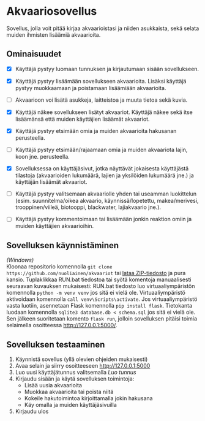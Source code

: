 # Akvaariosovellus

Sovellus, jolla voit pitää kirjaa akvaarioistasi ja niiden asukkaista, sekä selata muiden ihmisten lisäämiä akvaarioita.


## Ominaisuudet

- [x] Käyttäjä pystyy luomaan tunnuksen ja kirjautumaan sisään sovellukseen.
- [x] Käyttäjä pystyy lisäämään sovellukseen akvaarioita. Lisäksi käyttäjä pystyy muokkaamaan ja poistamaan lisäämiään akvaarioita.
- [ ] Akvaarioon voi lisätä asukkeja, laitteistoa ja muuta tietoa sekä kuvia.
- [x] Käyttäjä näkee sovellukseen lisätyt akvaariot. Käyttäjä näkee sekä itse lisäämänsä että muiden käyttäjien lisäämät akvaariot.
- [x] Käyttäjä pystyy etsimään omia ja muiden akvaarioita hakusanan perusteella.
- [ ] Käyttäjä pystyy etsimään/rajaamaan omia ja muiden akvaariota lajin, koon jne. perusteella.
- [x] Sovelluksessa on käyttäjäsivut, jotka näyttävät jokaisesta käyttäjästä tilastoja (akvaarioiden lukumäärä, lajien ja yksilöiden lukumäärä jne.) ja käyttäjän lisäämät akvaariot.
- [ ] Käyttäjä pystyy valitsemaan akvaariolle yhden tai useamman luokittelun (esim. suunnitelma/oikea akvaario, käynnissä/lopetettu, makea/merivesi, trooppinen/viileä, biotooppi, blackwater, lajiakvaario jne.).
- [ ] Käyttäjä pystyy kommentoimaan tai lisäämään jonkin reaktion omiin ja muiden käyttäjien akvaarioihin.


## Sovelluksen käynnistäminen

*(Windows)*  
Kloonaa repositorio komennolla `git clone https://github.com/nuoliainen/akvaariot` tai [lataa ZIP-tiedosto](https://github.com/nuoliainen/akvaariot/archive/refs/heads/main.zip) ja pura kansio. Tuplaklikkaa RUN.bat tiedostoa tai syötä komentoja manuaalisesti seuraavan kuvauksen mukaisesti: RUN.bat tiedosto luo virtuaaliympäristön komennolla `python -m venv venv` jos sitä ei vielä ole. Virtuaaliympäristö aktivoidaan komennolla `call venv\Scripts\activate`. Jos virtuaaliympäristö vasta luotiin, asennetaan Flask komennolla `pip install flask`. Tietokanta luodaan komennolla `sqlite3 database.db < schema.sql` jos sitä ei vielä ole. Sen jälkeen suoritetaan komento `flask run`, jolloin sovelluksen pitäisi toimia selaimella osoitteessa http://127.0.0.1:5000/.


## Sovelluksen testaaminen

1. Käynnistä sovellus (yllä olevien ohjeiden mukaisesti)
2. Avaa selain ja siirry osoitteeseen http://127.0.0.1:5000
3. Luo uusi käyttäjätunnus valitsemalla *Luo tunnus*
4. Kirjaudu sisään ja käytä sovelluksen toimintoja:
   - Lisää uusia akvaarioita
   - Muokkaa akvaarioita tai poista niitä
   - Kokeile hakutoimintoa kirjoittamalla jokin hakusana
   - Käy omalla ja muiden käyttäjäsivuilla
5. Kirjaudu ulos